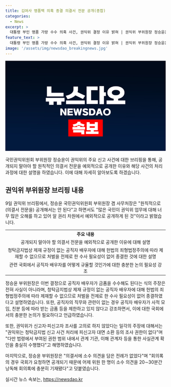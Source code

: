 ```yaml
---
title: 김여사 명품백 의혹 종결 의결서 전문 공개(종합)
categories:
  - News
excerpt: >
  대통령 부인 명품 가방 수수 의혹 사건, 권익위 결정 이유 밝혀 | 권익위 부위원장 정승윤은 청탁금지법상 제재규정 없어 처벌 필요성 없다고 설명. 결정은 공직자 배우자의 금품 수수 주장과 관련한 것이며, 규구 필요성에 대한 국회 논의 필요성 강조. 권익위 결정과 관련된 브리핑을 통해 금품 수수 의혹에 대한 사실관계 확인 강조.
feature_text: >
  대통령 부인 명품 가방 수수 의혹 사건, 권익위 결정 이유 밝혀 | 권익위 부위원장 정승윤은 청탁금지법상 제재규정 없어 처벌 필요성 없다고 설명. 결정은 공직자 배우자의 금품 수수 주장과 관련한 것이며, 규구 필요성에 대한 국회 논의 필요성 강조. 권익위 결정과 관련된 브리핑을 통해 금품 수수 의혹에 대한 사실관계 확인 강조.
image: '/assets/img/newsdao_breakingnews.jpg'
---
```


<p><img src="/assets/img/newsdao_breakingnews.jpg" alt="flaretime 속보" /></p>

<p>국민권익위원회 부위원장 정승윤이 권익위의 주요 신고 사건에 대한 브리핑을 통해, 공개되지 말아야 할 원칙적인 의결서 전문을 예외적으로 공개한 이유와 해당 사건의 처리과정에 대한 설명을 하였습니다. 이에 대해 자세히 알아보도록 하겠습니다.</p>

<h2 data-ke-size="size26">권익위 부위원장 브리핑 내용</h2>

<p data-ke-size="size16">9일 권익위 브리핑에서, 정승윤 국민권익위원회 부위원장 겸 사무처장은 "원칙적으로 (의결서 전문을) 공개해서는 안 된다"고 하면서도 "많은 국민이 권익위 업무에 대해 너무 많은 오해를 하고 있어 알 권리 차원에서 예외적으로 공개하게 된 것"이라고 밝혔습니다.</p>

<table>
  <tr>
    <td style="text-align: center; height: 17px;"><b>주요 내용</b></td>
  </tr>
  <tr>
    <td style="text-align: center; height: 17px;">공개되지 말아야 할 의결서 전문을 예외적으로 공개한 이유에 대해 설명</td>
  </tr>
  <tr>
    <td style="text-align: center; height: 17px;">청탁금지법상 제재 규정이 없는 공직자 배우자에 대해 헌법의 죄형법정주의에 따라 제재할 수 없으므로 처벌을 전제로 한 수사 필요성이 없어 종결한 것에 대한 설명</td>
  </tr>
  <tr>
    <td style="text-align: center; height: 17px;">관련 국회에서 공직자 배우자를 어떻게 규율할 것인가에 대한 충분한 논의 필요성 강조</td>
  </tr>
</table>

<p data-ke-size="size16">정승윤 부위원장은 이번 결정으로 공직자 배우자가 금품을 수수해도 된다는 식의 주장은 전혀 사실이 아니라며, 청탁금지법상 제재 규정이 없는 공직자 배우자에 대해 헌법의 죄형법정주의에 따라 제재할 수 없으므로 처벌을 전제로 한 수사 필요성이 없어 종결하였다고 설명하였습니다. 또한, 공직자의 직무와 관련이 없는 경우 공직자 배우자가 사적 모임, 친분 등에 따라 받는 금품 등을 제한하고 있지 않다고 강조하면서, 이에 대한 국회에서의 충분한 논의가 필요하다고 언급하였습니다.</p>

<p data-ke-size="size16">또한, 권익위가 신고자·피신고자 조사를 고의로 하지 않았다는 일각의 주장에 대해서는 "권익위는 청탁금지법 신고 사건 처리에 피신고자 대면 소환 등의 조사 권한이 없다"며 "다만 법령에서 부여된 권한 범위 내에서 관계 기관, 이해 관계자 등을 통한 사실관계 확인을 충실히 수행했다"고 해명하였습니다.</p>

<p data-ke-size="size16">마지막으로, 정승윤 부위원장은 "의결서에 소수 의견을 담은 전례가 없었다"며 "회의록의 경우 국회가 요청하면 공개되기 때문에 어제 위원 한 명이 소수 의견을 20∼30분간 낭독해 회의록에 충분히 기재됐다"고 덧붙였습니다.</p>
실시간 뉴스 속보는, <a href="https://newsdao.kr" rel="dofollow">https://newsdao.kr</a>



